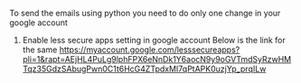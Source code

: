 To send the emails using python you need to do only one change in your google account

1. Enable less secure apps setting in google account
   Below is the link for the same
   https://myaccount.google.com/lesssecureapps?pli=1&rapt=AEjHL4PuLg9lphFPX6eNnDk1Y6aocN9y9oGVTmdSyRzwHMTqz35GdzSAbugPwn0C1t6HcG4ZTpdxMI7qPtAPK0uzjYp_prqILw

